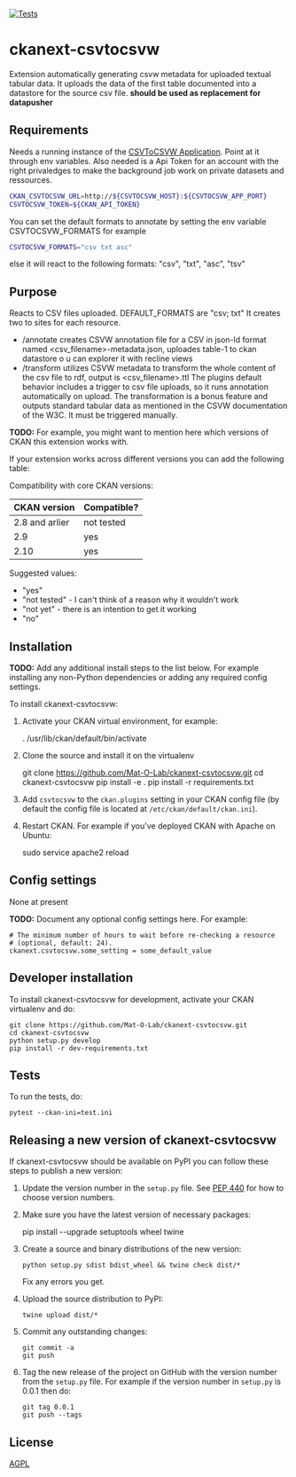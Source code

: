 [![Tests](https://github.com/Mat-O-Lab/ckanext-csvtocsvw/workflows/Tests/badge.svg?branch=main)](https://github.com/Mat-O-Lab/ckanext-csvtocsvw/actions)

# ckanext-csvtocsvw

Extension automatically generating csvw metadata for uploaded textual tabular data. It uploads the data of the first table documented into a datastore for the source csv file.
**should be used as replacement for datapusher**

## Requirements
Needs a running instance of the [CSVToCSVW Application](https://github.com/Mat-O-Lab/CSVToCSVW). 
Point at it through env variables.
Also needed is a Api Token for an account with the right privaledges to make the background job work on private datasets and ressources.

```bash
CKAN_CSVTOCSVW_URL=http://${CSVTOCSVW_HOST}:${CSVTOCSVW_APP_PORT}
CSVTOCSVW_TOKEN=${CKAN_API_TOKEN}
```

You can set the default formats to annotate by setting the env variable CSVTOCSVW_FORMATS for example
```bash
CSVTOCSVW_FORMATS="csv txt asc"
```
else it will react to the following  formats: "csv", "txt", "asc", "tsv"

## Purpose
Reacts to CSV files uploaded. DEFAULT_FORMATS are "csv; txt" It creates two to sites for each resource.
- /annotate creates CSVW annotation file for a CSV in json-ld format named <csv_filename>-metadata.json, uploades table-1 to ckan datastore o u can explorer it with recline views
- /transform utilizes CSVW metadata to transform the whole content of the csv file to rdf, output is <csv_filename>.ttl
The plugins default behavior includes a trigger to csv file uploads, so it runs annotation automatically on upload.
The transformation is a bonus feature and outputs standard tabular data as mentioned in the CSVW documentation of the W3C. It must be triggered manually.

**TODO:** For example, you might want to mention here which versions of CKAN this
extension works with.

If your extension works across different versions you can add the following table:

Compatibility with core CKAN versions:

| CKAN version    | Compatible?   |
| --------------- | ------------- |
| 2.8 and arlier  | not tested    |
| 2.9             | yes    |
| 2.10            | yes    |

Suggested values:

* "yes"
* "not tested" - I can't think of a reason why it wouldn't work
* "not yet" - there is an intention to get it working
* "no"


## Installation

**TODO:** Add any additional install steps to the list below.
   For example installing any non-Python dependencies or adding any required
   config settings.

To install ckanext-csvtocsvw:

1. Activate your CKAN virtual environment, for example:

     . /usr/lib/ckan/default/bin/activate

2. Clone the source and install it on the virtualenv

    git clone https://github.com/Mat-O-Lab/ckanext-csvtocsvw.git
    cd ckanext-csvtocsvw
    pip install -e .
	pip install -r requirements.txt

3. Add `csvtocsvw` to the `ckan.plugins` setting in your CKAN
   config file (by default the config file is located at
   `/etc/ckan/default/ckan.ini`).

4. Restart CKAN. For example if you've deployed CKAN with Apache on Ubuntu:

     sudo service apache2 reload


## Config settings

None at present

**TODO:** Document any optional config settings here. For example:

	# The minimum number of hours to wait before re-checking a resource
	# (optional, default: 24).
	ckanext.csvtocsvw.some_setting = some_default_value


## Developer installation

To install ckanext-csvtocsvw for development, activate your CKAN virtualenv and
do:

    git clone https://github.com/Mat-O-Lab/ckanext-csvtocsvw.git
    cd ckanext-csvtocsvw
    python setup.py develop
    pip install -r dev-requirements.txt


## Tests

To run the tests, do:

    pytest --ckan-ini=test.ini


## Releasing a new version of ckanext-csvtocsvw

If ckanext-csvtocsvw should be available on PyPI you can follow these steps to publish a new version:

1. Update the version number in the `setup.py` file. See [PEP 440](http://legacy.python.org/dev/peps/pep-0440/#public-version-identifiers) for how to choose version numbers.

2. Make sure you have the latest version of necessary packages:

    pip install --upgrade setuptools wheel twine

3. Create a source and binary distributions of the new version:

       python setup.py sdist bdist_wheel && twine check dist/*

   Fix any errors you get.

4. Upload the source distribution to PyPI:

       twine upload dist/*

5. Commit any outstanding changes:

       git commit -a
       git push

6. Tag the new release of the project on GitHub with the version number from
   the `setup.py` file. For example if the version number in `setup.py` is
   0.0.1 then do:

       git tag 0.0.1
       git push --tags

## License

[AGPL](https://www.gnu.org/licenses/agpl-3.0.en.html)
